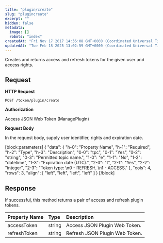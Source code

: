 ```yaml
---
title: "plugin/create"
slug: "plugincreate"
excerpt: ""
hidden: false
metadata: 
  image: []
  robots: "index"
createdAt: "Fri Nov 17 2017 14:36:08 GMT+0000 (Coordinated Universal Time)"
updatedAt: "Tue Feb 18 2025 13:02:59 GMT+0000 (Coordinated Universal Time)"
---
```

Creates and returns access and refresh tokens for the given user and access rights.

## Request

**HTTP Request**

```text
POST /token/plugin/create
```

**Authorization**

Access JSON Web Token (ManagePlugin)

**Request Body**

In the request body, supply user identifier, rights and expiration date.

[block:parameters]
{
  "data": {
    "h-0": "Property Name",
    "h-1": "Required",
    "h-2": "Type",
    "h-3": "Description",
    "0-0": "tpc",
    "0-1": "Yes",
    "0-2": "string",
    "0-3": "Permitted topic name.",
    "1-0": "e",
    "1-1": "No",
    "1-2": "datetime",
    "1-3": "Expiration date (UTC).",
    "2-0": "t",
    "2-1": "Yes",
    "2-2": "integer",
    "2-3": "Token type:  \n0 - REFRESH,  \n1 - ACCESS."
  },
  "cols": 4,
  "rows": 3,
  "align": [
    "left",
    "left",
    "left",
    "left"
  ]
}
[/block]


## Response

If successful, this method returns a pair of access and refresh plugin tokens.

| Property Name | Type   | Description                    |
| :------------ | :----- | :----------------------------- |
| accessToken   | string | Access JSON Plugin Web Token.  |
| refreshToken  | string | Refresh JSON Plugin Web Token. |

